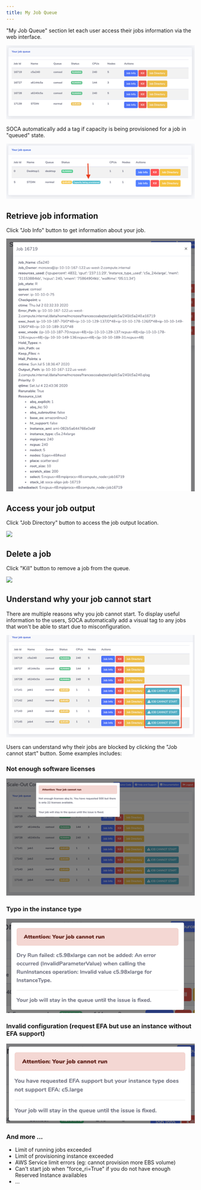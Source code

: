 ```yaml
---
title: My Job Queue
---
```


"My Job Queue" section let each user access their jobs information via the web interface.

![](../imgs/my-jobs-queue-1.png)

SOCA automatically add a tag if capacity is being provisioned for a job in "queued" state.

![](../imgs/my-jobs-queue-9.png)

## Retrieve job information

Click "Job Info" button to get information about your job.

![](../imgs/my-jobs-queue-2.png)

## Access your job output

Click "Job Directory" button to access the job output location.

![](../imgs/my-jobs-queue-3.gif)

## Delete a job 

Click "Kill" button to remove a job from the queue.

![](../imgs/my-jobs-queue-4.gif)

## Understand why your job cannot start

There are multiple reasons why you job cannot start. To display useful information to the users, SOCA automatically add a visual tag to any jobs that won't be able to start due to misconfiguration.

![](../imgs/my-jobs-queue-5.png)


Users can understand why their jobs are blocked by clicking the "Job cannot start" button. Some examples includes:

### Not enough software licenses

![](../imgs/my-jobs-queue-6.png)

### Typo in the instance type

![](../imgs/my-jobs-queue-7.png)

### Invalid configuration (request EFA but use an instance without EFA support)

![](../imgs/my-jobs-queue-8.png)

### And more ...

- Limit of running jobs exceeded
- Limit of provisioning instance exceeded
- AWS Service limit errors (eg: cannot provision more EBS volume)
- Can't start job when "force_ri=True" if you do not have enough Reserved Instance availables
- ...




